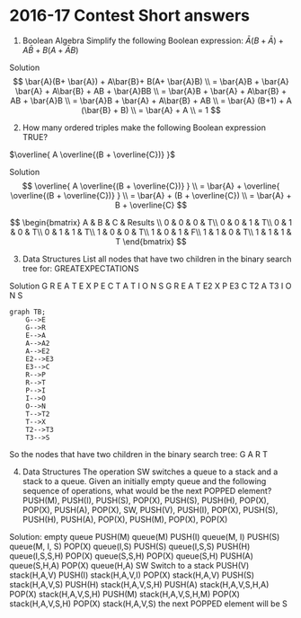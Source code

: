 
# 2016-17 Contest Short answers
1. Boolean Algebra
Simplify the following Boolean expression:
$\bar{A}(B+ \bar{A}) + A\bar{B}+ B(A+ \bar{A}B)$

Solution
$$
\bar{A}(B+ \bar{A}) + A\bar{B}+ B(A+ \bar{A}B)  \\
= \bar{A}B + \bar{A} \bar{A} +  A\bar{B} + AB + \bar{A}BB \\
= \bar{A}B + \bar{A}  +  A\bar{B} + AB + \bar{A}B \\
= \bar{A}B + \bar{A}  +  A\bar{B} + AB \\
= \bar{A} (B+1) + A (\bar{B} + B) \\
= \bar{A} + A \\
= 1 
$$

2. How many ordered triples make the following Boolean expression TRUE?

$\overline{ A \overline{(B + \overline{C})} }$

Solution
$$
\overline{ A \overline{(B + \overline{C})} } \\
= \bar{A} +  \overline{ \overline{(B + \overline{C})} } \\
= \bar{A} + (B + \overline{C}) \\
= \bar{A} + B + \overline{C}
$$

$$
\begin{bmatrix}
A & B  & C & Results  \\
0 & 0 & 0 & T\\
0 & 0 & 1 & T\\
0 & 1 & 0 & T\\
0 & 1 & 1 & T\\
1 & 0 & 0 &  T\\
1 & 0 & 1 & F\\
1 & 1 & 0 & T\\
1 & 1 & 1 & T
\end{bmatrix}
$$

3. Data Structures
 List all nodes that have two children in the binary search tree for:
GREATEXPECTATIONS

Solution
G R E A T E X P E C T A T I O N S
G R E A T E2 X P E3 C T2 A T3 I O N S

```mermaid
graph TB;
    G-->E
    G-->R
    E-->A
    A-->A2
    A-->E2
    E2-->E3
    E3-->C
    R-->P
    R-->T
    P-->I
    I-->O
    O-->N
    T-->T2
    T-->X
    T2-->T3
    T3-->S 
```
So the nodes that have two children in the binary search tree:
G A R T

4. Data Structures
The operation SW switches a queue to a stack and a stack to a queue.
Given an initially empty queue and the following sequence of
operations, what would be the next POPPED element?
PUSH(M), PUSH(I), PUSH(S), POP(X), PUSH(S), PUSH(H),
POP(X), POP(X), PUSH(A), POP(X), SW, PUSH(V), PUSH(I),
POP(X), PUSH(S), PUSH(H), PUSH(A), POP(X), PUSH(M),
POP(X), POP(X)

Solution:
empty queue
PUSH(M)   queue(M)
PUSH(I)   queue(M, I)
PUSH(S)   queue(M, I, S) 
POP(X)    queue(I,S) 
PUSH(S)   queue(I,S,S)
PUSH(H)   queue(I,S,S,H)
POP(X)    queue(S,S,H)
POP(X)    queue(S,H) 
PUSH(A)   queue(S,H,A) 
POP(X)    queue(H,A)
SW        Switch to a stack
PUSH(V)   stack(H,A,V) 
PUSH(I)   stack(H,A,V,I)
POP(X)    stack(H,A,V)
PUSH(S)   stack(H,A,V,S) 
PUSH(H)   stack(H,A,V,S,H)
PUSH(A)   stack(H,A,V,S,H,A) 
POP(X)    stack(H,A,V,S,H)
PUSH(M)   stack(H,A,V,S,H,M)
POP(X)    stack(H,A,V,S,H)
POP(X)    stack(H,A,V,S)
the next POPPED element will be S
